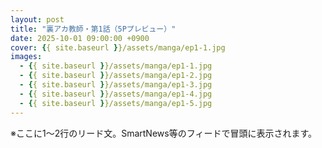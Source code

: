 ```yaml
---
layout: post
title: "裏アカ教師・第1話（5Pプレビュー）"
date: 2025-10-01 09:00:00 +0900
cover: {{ site.baseurl }}/assets/manga/ep1-1.jpg
images:
  - {{ site.baseurl }}/assets/manga/ep1-1.jpg
  - {{ site.baseurl }}/assets/manga/ep1-2.jpg
  - {{ site.baseurl }}/assets/manga/ep1-3.jpg
  - {{ site.baseurl }}/assets/manga/ep1-4.jpg
  - {{ site.baseurl }}/assets/manga/ep1-5.jpg
---
```


※ここに1〜2行のリード文。SmartNews等のフィードで冒頭に表示されます。